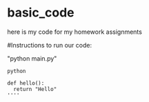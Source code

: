 # basic_code
here is my code for my homework  assignments

#Instructions
to run our code:

"python main.py"


``` python ```
````
def hello():
  return "Hello"
''''  

